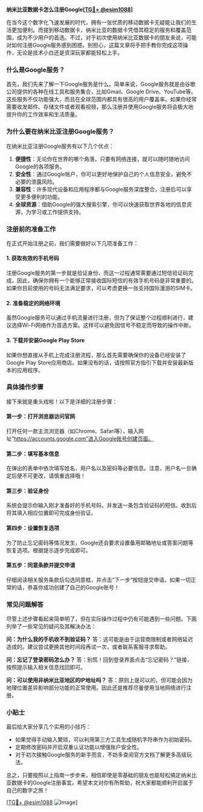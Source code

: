 **纳米比亚数据卡怎么注册Google[[TG💪+ @esim1088](https://t.me/s/esim1088)]**

在当今这个数字化飞速发展的时代，拥有一张优质的移动数据卡无疑能让我们的生活更加便利。而提到移动数据卡，纳米比亚的数据卡凭借其稳定的服务和覆盖范围，成为不少用户的首选。不过，对于初次使用纳米比亚数据卡的朋友来说，可能对如何注册Google服务感到困惑。别担心，这篇文章将手把手教你完成这项操作，无论是技术小白还是资深玩家都能轻松上手。

### 什么是Google服务？

首先，我们先来了解一下Google服务是什么。简单来说，Google服务就是由谷歌公司提供的各种在线工具和服务集合，比如Gmail、Google Drive、YouTube等。这些服务不仅功能强大，而且在全球范围内都具有很高的用户覆盖率。如果你经常需要收发邮件、存储文件或者观看视频，那么注册并使用Google服务将会极大地提升你的工作效率和生活质量。

### 为什么要在纳米比亚注册Google服务？

在纳米比亚注册Google服务有以下几个优点：
1. **便捷性**：无论你在世界的哪个角落，只要有网络连接，就可以随时随地访问Google的各项服务。
2. **安全性**：通过Google账户，你可以更好地保护自己的个人信息安全，避免不必要的泄露风险。
3. **兼容性**：许多现代设备和应用程序都与Google服务深度整合，注册后可以享受更多便利的功能。
4. **全球资源**：借助Google的强大搜索引擎，你可以快速获取世界各地的信息资源，为学习或工作提供支持。

### 注册前的准备工作

在正式开始注册之前，我们需要做好以下几项准备工作：

#### 1. 获取有效的手机号码
注册Google服务的第一步就是验证身份，而这一过程通常需要通过短信验证码完成。因此，确保你拥有一个能够正常接收国际短信的有效手机号码是非常重要的。如果你目前使用的号码无法满足要求，可以考虑更换一张支持国际漫游的SIM卡。

#### 2. 准备稳定的网络环境
虽然Google服务可以通过手机流量进行注册，但为了保证整个过程顺利进行，建议选择Wi-Fi网络作为首选方案。这样可以避免因信号不稳定而导致的操作中断。

#### 3. 下载并安装Google Play Store
如果你想直接从手机上完成注册流程，那么首先需要确保你的设备已经安装了Google Play Store应用商店。如果没有的话，请按照官方指引下载并安装最新版本的应用程序。

### 具体操作步骤

接下来就是重头戏啦！以下是详细的注册步骤：

#### 第一步：打开浏览器访问官网
打开任何一款主流浏览器（如Chrome、Safari等），输入网址“https://accounts.google.com”进入Google账号创建页面。

#### 第二步：填写基本信息
在弹出的表单中依次填写姓名、用户名以及密码等必要信息。注意，用户名一旦确定后便不可更改，请慎重选择哦！

#### 第三步：验证身份
系统会提示你输入刚才准备好的手机号码，并发送一条包含验证码的短信。收到后将其填入相应位置即可完成身份验证。

#### 第四步：设置恢复选项
为了防止忘记密码等情况发生，Google还会要求设置备用邮箱地址或答案问题等恢复选项。根据提示逐步完成即可。

#### 第五步：同意条款并提交申请
仔细阅读相关服务条款后勾选同意框，并点击“下一步”按钮提交申请。如果一切正常的话，恭喜你成功创建了自己的Google账号！

### 常见问题解答

尽管上述步骤看起来简单明了，但在实际操作过程中仍有可能遇到一些问题。下面列举了一些常见的疑问及其解决办法：

**问：为什么我的手机收不到验证码？**
答：这可能是由于运营商限制或者网络延迟造成的。建议尝试更换其他时间段再试一次，或者联系客服寻求帮助。

**问：忘记了登录密码怎么办？**
答：别慌！回到登录界面点击“忘记密码？”链接，按照提示输入相关信息找回即可。

**问：可以使用非纳米比亚地区的IP地址吗？**
答：原则上是可以的，但可能会因为地理位置差异影响部分功能的正常使用。因此还是推荐尽量使用当地网络进行注册。

### 小贴士

最后给大家分享几个实用的小技巧：
- 如果觉得手动输入繁琐，可以利用第三方工具生成随机字符串作为初始密码。
- 定期修改密码并开启双重认证功能以增强账户安全性。
- 对于初次接触Google服务的新手而言，不妨多查阅官方文档了解更多高级玩法。

总之，只要按照以上指南一步步来，相信即使是零基础的朋友也能轻松搞定纳米比亚数据卡的Google注册事宜。希望本文对你有所帮助，祝大家都能顺利开启属于自己的数字之旅！

[[TG💪+ @esim1088](https://t.me/s/esim1088) ![Image](https://i.postimg.cc/4NQfJmqS/Snipaste-2025-05-13-00-14-12.png)]